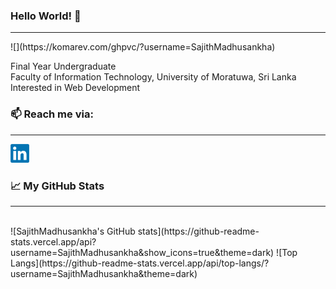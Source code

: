### Hello World! 👋 
<hr>
![](https://komarev.com/ghpvc/?username=SajithMadhusankha)


Final Year Undergraduate<br>
Faculty of Information Technology, University of Moratuwa, Sri Lanka<br>
Interested in Web Development

### 📫 Reach me via:
<hr>
<a href="https://www.linkedin.com/in/sajith-madhusankha-93681b180/">
<img src="LinkedIn_logo.png" alt="https://www.linkedin.com/in/sajith-madhusankha-93681b180/" width="30" height="30">
</a><br>

### 📈 My GitHub Stats
<hr><br>
![SajithMadhusankha's GitHub stats](https://github-readme-stats.vercel.app/api?username=SajithMadhusankha&show_icons=true&theme=dark)
![Top Langs](https://github-readme-stats.vercel.app/api/top-langs/?username=SajithMadhusankha&theme=dark) 


<!-- [<img](https://www.linkedin.com/in/sajith-madhusankha-93681b180/) -->
<!--
**SajithMadhusankha/SajithMadhusankha** is a ✨ _special_ ✨ repository because its `README.md` (this file) appears on your GitHub profile.

Here are some ideas to get you started:

- 🔭 I’m currently working on ...
- 🌱 I’m currently learning ...
- 👯 I’m looking to collaborate on ...
- 🤔 I’m looking for help with ...
- 💬 Ask me about ...
- 📫 How to reach me: ...
- 😄 Pronouns: ...
- ⚡ Fun fact: ...
-->

